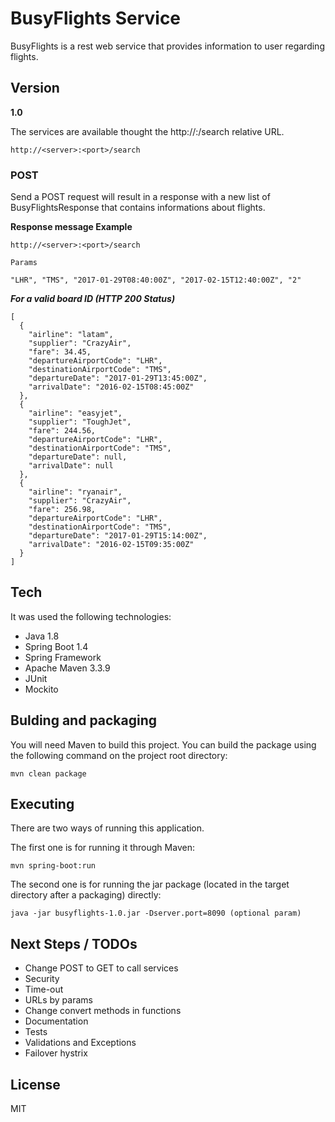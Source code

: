 # BusyFlights Service

BusyFlights is a rest web service that provides information to user regarding 
flights.


## Version 
**1.0**


The services are available thought the http://<server>:<port>/search relative URL.

	http://<server>:<port>/search

### POST

Send a POST request will result in a response with a new list of BusyFlightsResponse that contains informations about flights.

**Response message Example**
	
	http://<server>:<port>/search
	
	Params
	
	"LHR", "TMS", "2017-01-29T08:40:00Z", "2017-02-15T12:40:00Z", "2"
	
***For a valid board ID (HTTP 200 Status)***

	[
	  {
	    "airline": "latam",
	    "supplier": "CrazyAir",
	    "fare": 34.45,
	    "departureAirportCode": "LHR",
	    "destinationAirportCode": "TMS",
	    "departureDate": "2017-01-29T13:45:00Z",
	    "arrivalDate": "2016-02-15T08:45:00Z"
	  },
	  {
	    "airline": "easyjet",
	    "supplier": "ToughJet",
	    "fare": 244.56,
	    "departureAirportCode": "LHR",
	    "destinationAirportCode": "TMS",
	    "departureDate": null,
	    "arrivalDate": null
	  },
	  {
	    "airline": "ryanair",
	    "supplier": "CrazyAir",
	    "fare": 256.98,
	    "departureAirportCode": "LHR",
	    "destinationAirportCode": "TMS",
	    "departureDate": "2017-01-29T15:14:00Z",
	    "arrivalDate": "2016-02-15T09:35:00Z"
	  }
	]
	

## Tech

It was used the following technologies:

* Java 1.8
* Spring Boot 1.4
* Spring Framework
* Apache Maven 3.3.9
* JUnit
* Mockito


## Bulding and packaging

You will need Maven to build this project. You can build the package using the following command on the project root directory:

    mvn clean package


## Executing

There are two ways of running this application.

The first one is for running it through Maven:

    mvn spring-boot:run

The second one is for running the jar package (located in the target directory after a packaging) directly:

    java -jar busyflights-1.0.jar -Dserver.port=8090 (optional param)


## Next Steps / TODOs

- Change POST to GET to call services
- Security
- Time-out
- URLs by params
- Change convert methods in functions
- Documentation
- Tests
- Validations and Exceptions
- Failover hystrix

## License
MIT